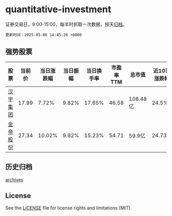 # quantitative-investment

证券交易日，9:00-15:00，每半时抓取一次数据，按天[归档](archives)。

`更新时间：2025-05-06 14:45:26 +0800`

## 强势股票

|股票|当前价|当日涨跌幅|当日振幅|当日换手率|市盈率TTM|总市值|近10日涨跌幅|
|----|----|----|----|----|----|----|----|
|[汉宇集团](https://xueqiu.com/S/SZ300403)|17.99|7.72%|9.82%|17.65%|46.58|108.48亿|24.5%|
|[金帝股份](https://xueqiu.com/S/SH603270)|27.34|10.02%|9.82%|15.23%|54.71|59.9亿|24.73%|

## 历史归档

[archives](archives)

## License

See the [LICENSE](LICENSE) file for license rights and limitations (MIT).
